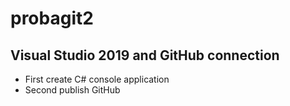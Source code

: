 # probagit2

## Visual Studio 2019 and GitHub connection
- First create C# console application
- Second publish GitHub
